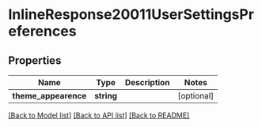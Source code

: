 # InlineResponse20011UserSettingsPreferences

## Properties
Name | Type | Description | Notes
------------ | ------------- | ------------- | -------------
**theme_appearence** | **string** |  | [optional] 

[[Back to Model list]](../../README.md#documentation-for-models) [[Back to API list]](../../README.md#documentation-for-api-endpoints) [[Back to README]](../../README.md)


